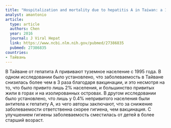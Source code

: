 ```yaml
---
title: "Hospitalization and mortality due to hepatitis A in Taiwan: a 15-year nationwide cohort study"
analyst: amantonio
article:
  type: article
  authors: Chen
  year: 2016
  journal: J Viral Hepat
  link: https://www.ncbi.nlm.nih.gov/pubmed/27386835
  pubmed: 27386835
countries:
- Тайвань
---
```


В Тайване от гепатита А прививают туземное население с 1995 года. В одном исследовании было установлено, что заболеваемость в Тайване снизилась более чем в 3 раза благодаря вакцинации, и это несмотря на то, что было привито лишь 2% населения, и большинство привитых жили в горах и на изолированных островах.
В другом исследовании было установлено, что лишь у 0.4% непривитого населения были антитела к гепатиту А, из чего авторы заключают, что за снижение заболеваемости ответственна скорее гигиена, чем вакцинация. С улучшением гигиены заболеваемость сместилась от детей в более старший возраст.
